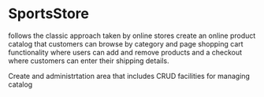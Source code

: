 # SportsStore
follows the classic approach taken  by online stores
create an online product catalog that customers can browse by category and page
shopping cart functionality where users can add and remove products and a checkout where customers can enter their shipping details.

Create and administrtation area that includes CRUD facilities for managing catalog